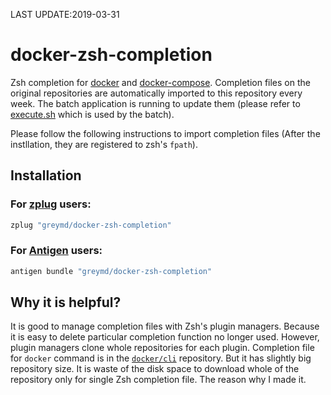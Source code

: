 LAST UPDATE:2019-03-31

# docker-zsh-completion
Zsh completion for [docker](http://docker.io) and [docker-compose](https://github.com/docker/compose).
Completion files on the original repositories are automatically imported to this repository every week. The batch application is running to update them (please refer to [execute.sh](/execute.sh) which is used by the batch).


Please follow the following instructions to import completion files (After the instllation, they are registered to zsh's `fpath`).

## Installation

### For [zplug](https://github.com/zplug/zplug) users:

```sh
zplug "greymd/docker-zsh-completion"
```

### For [Antigen](http://antigen.sharats.me/) users:

```sh
antigen bundle "greymd/docker-zsh-completion"
```

## Why it is helpful?
It is good to manage completion files with Zsh's plugin managers. Because it is easy to delete particular completion function no longer used.
However, plugin managers clone whole repositories for each plugin. Completion file for `docker` command is in the [`docker/cli`](https://github.com/docker/cli) repository. But it has slightly big repository size. It is waste of the disk space to download whole of the repository only for single Zsh completion file. The reason why I made it.
